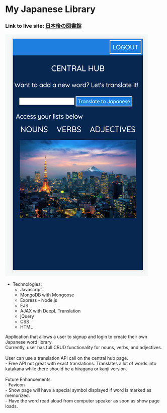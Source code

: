 # My Japanese Library

### Link to live site: [日本後の図書館](https://my-japanese-library-8622f44bc0ba.herokuapp.com/)

<img src="screenshot.png" alt="app-example">

- Technologies:
    - Javascript
    - MongoDB with Mongoose
    - Express - Node.js
    - EJS
    - AJAX with DeepL Translation
    - jQuery
    - CSS
    - HTML

Application that allows a user to signup and login to create their own Japanese word library.<br>
Currently, user has full CRUD functionality for nouns, verbs, and adjectives.<br><br>
User can use a translation API call on the central hub page.<br>
    - Free API not great with exact translations. Translates a lot of words into katakana while there should be a hiragana or kanji version.<br><br>
Future Enhancements<br>
    - Favicon<br>
    - Show page will have a special symbol displayed if word is marked as memorized.<br>
    - Have the word read aloud from computer speaker as soon as show page loads.<br>
